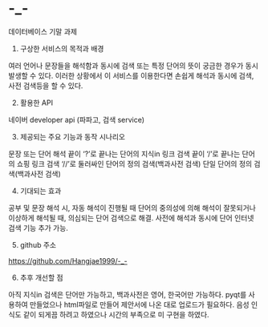 # -_-
데이터베이스 기말 과제

1. 구상한 서비스의 목적과 배경

  여러 언어나 문장들을 해석함과 동시에 검색 또는 특정 단어의 뜻이 궁금한 경우가 동시 발생할 수 있다. 이러한 상황에서 이 서비스를 이용한다면 손쉽게 해석과 동시에 검색, 사전 검색등을 할   수 있다.

2. 활용한 API

  네이버 developer api (파파고, 검색 service)

3. 제공되는 주요 기능과 동작 시나리오

  문장 또는 단어 해석
  끝이 ‘?’로 끝나는 단어의 지식in 링크 검색
  끝이 ‘/’로 끝나는 단어의 쇼핑 링크 검색
  ‘//’로 둘러싸인 단어의 정의 검색(백과사전 검색)
  단일 단어의 정의 검색(백과사전 검색)

4. 기대되는 효과

  공부 및 문장 해석 시, 자동 해석이 진행될 때 단어의 중의성에 의해 해석이 잘못되거나 이상하게 해석될 때, 의심되는 단어 검색으로 해결.
  사전에 해석과 동시에 단어 인터넷 검색 기능 추가 가능.

5. github 주소

  https://github.com/Hangjae1999/-_-

6. 추후 개선할 점

  아직 지식in 검색은 단어만 가능하고, 백과사전은 영어, 한국어만 가능하다.
  pyqt를 사용하여 만들었으나 html파일로 만들어 제안서에 나온 대로 업로드가 필요하다.
  음성 인식도 같이 되게끔 하려고 하였으나 시간의 부족으로 미 구현을 하였다.
